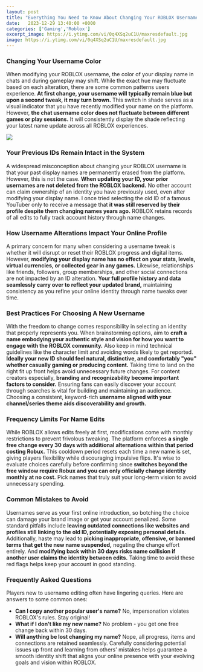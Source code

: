 ```yaml
---
layout: post
title: "Everything You Need to Know About Changing Your ROBLOX Username"
date:   2023-12-29 13:40:00 +0000
categories: ['Gaming','Roblox']
excerpt_image: https://i.ytimg.com/vi/0q4XSq2uC1U/maxresdefault.jpg
image: https://i.ytimg.com/vi/0q4XSq2uC1U/maxresdefault.jpg
---
```


### Changing Your Username Color
When modifying your ROBLOX username, the color of your display name in chats and during gameplay may shift. While the exact hue may fluctuate based on each alteration, there are some common patterns users experience. 
**At first change, your username will typically remain blue but upon a second tweak, it may turn brown.** This switch in shade serves as a visual indicator that you have recently modified your name on the platform. However, **the chat username color does not fluctuate between different games or play sessions.** It will consistently display the shade reflecting your latest name update across all ROBLOX experiences.

![](https://i.ytimg.com/vi/0q4XSq2uC1U/maxresdefault.jpg)
### Your Previous IDs Remain Intact in the System 
A widespread misconception about changing your ROBLOX username is that your past display names are permanently erased from the platform. However, this is not the case. **When updating your ID, your prior usernames are not deleted from the ROBLOX backend.** 
No other account can claim ownership of an identity you have previously used, even after modifying your display name. I once tried selecting the old ID of a famous YouTuber only to receive a message that **it was still reserved by their profile despite them changing names years ago.** ROBLOX retains records of all edits to fully track account history through name changes.
### How Username Alterations Impact Your Online Profile
A primary concern for many when considering a username tweak is whether it will disrupt or reset their ROBLOX progress and digital items. However, **modifying your display name has no effect on your stats, levels, virtual currencies, or collected gear in any games.** 
Likewise, relationships like friends, followers, group memberships, and other social connections are not impacted by an ID alteration. **Your full profile history and data seamlessly carry over to reflect your updated brand,** maintaining consistency as you refine your online identity through name tweaks over time.
### Best Practices For Choosing A New Username 
With the freedom to change comes responsibility in selecting an identity that properly represents you. When brainstorming options, aim to **craft a name embodying your authentic style and vision for how you want to engage with the ROBLOX community.** 
Also keep in mind technical guidelines like the character limit and avoiding words likely to get reported. **Ideally your new ID should feel natural, distinctive, and comfortably "you" whether casually gaming or producing content.** Taking time to land on the right fit up front helps avoid unnecessary future changes.
For content creators especially, **branding and recognizability become important factors to consider.** Ensuring fans can easily discover your account through searches is vital for building and maintaining an audience. Choosing a consistent, keyword-rich **username aligned with your channel/series theme aids discoverability and growth.**
### Frequency Limits For Name Edits 
While ROBLOX allows edits freely at first, modifications come with monthly restrictions to prevent frivolous tweaking. The platform enforces **a single free change every 30 days with additional alternations within that period costing Robux.** 
This cooldown period resets each time a new name is set, giving players flexibility while discouraging impulsive flips. It's wise to evaluate choices carefully before confirming since **switches beyond the free window require Robux and you can only officially change identity monthly at no cost.** Pick names that truly suit your long-term vision to avoid unnecessary spending.
### Common Mistakes to Avoid 
Usernames serve as your first online introduction, so botching the choice can damage your brand image or get your account penalized. Some standard pitfalls include **leaving outdated connections like websites and profiles still linking to the old ID, potentially exposing personal details.**
Additionally, haste may lead to **picking inappropriate, offensive, or banned terms that get the new name suspended,** negating the change effort entirely. And **modifying back within 30 days risks name collision if another user claims the identity between edits.** Taking time to avoid these red flags helps keep your account in good standing.
### Frequently Asked Questions
Players new to username editing often have lingering queries. Here are answers to some common ones:
- **Can I copy another popular user's name?** No, impersonation violates ROBLOX's rules. Stay original! 
- **What if I don't like my new name?** No problem - you get one free change back within 30 days. 
- **Will anything be lost changing my name?** Nope, all progress, items and connections are retained seamlessly. 
Carefully considering potential issues up front and learning from others' mistakes helps guarantee a smooth identity shift that aligns your online presence with your evolving goals and vision within ROBLOX.